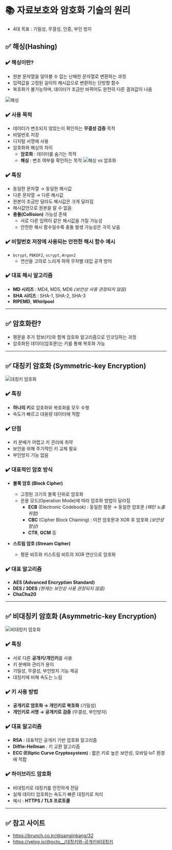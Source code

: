 # 📚 자료보호와 암호화 기술의 원리

- 4대 목표 : 기밀성, 무결성, 인증, 부인 방지

## ✅ 해싱(Hashing)

### ✔️ 해싱이란?

- 원본 문자열을 알아볼 수 없는 난해한 문자열로 변환하는 과정
- 입력값을 고정된 길이의 해시값으로 변환하는 단방향 함수
- 복호화가 불가능하며, 데이터가 조금만 바뀌어도 완전히 다른 결과값이 나옴 

![해싱](http://t1.daumcdn.net/brunch/service/user/JqQ/image/j8JjVY40SDOhbixF1lQTsypQWYU.png)

### ✔️ 사용 목적

- 데이터가 변조되지 않았는지 확인하는 **무결성 검증** 목적
- 비밀번호 저장 
- 디지털 서명에 사용 
- 암호화와 해싱의 차이
  - **암호화** : 데이터를 숨기는 목적
  - **해싱** : 변조 여부를 확인하는 목적
    ![해싱 vs 암호화](http://t1.daumcdn.net/brunch/service/user/JqQ/image/8gKd86CpPDcMrVKPnjXLJaXenb4)

### ✔️ 특징

- 동일한 문자열 → 동일한 해시값
- 다른 문자열 → 다른 해시값
- 원본이 조금만 달라도 해시값은 크게 달라짐
- 해시값만으로 원본을 알 수 없음
- **충돌(Collision)** 가능성 존재
  - 서로 다른 입력이 같은 해시값을 가질 가능성
  - 안전한 해시 함수일수록 충돌 발생 가능성은 극히 낮음

### ✔️ 비밀번호 저장에 사용되는 안전한 해시 함수 예시

- `bcrypt`, `PBKDF2`, `scrypt`, `Argon2`
  - 연산을 고의로 느리게 하여 무차별 대입 공격 방어

### ✔️ 대표 해시 알고리즘

- **MD 시리즈** : MD4, MD5, MD6 _(보안상 사용 권장되지 않음)_
- **SHA 시리즈** : SHA-1, SHA-2, SHA-3
- **RIPEMD**, **Whirlpool**

---

## ✅ 암호화란?

- 평문을 추가 정보(키)와 함께 암호화 알고리즘으로 인코딩하는 과정
- 암호화된 데이터(암호문)는 키를 통해 복호화 가능

---

## ✅ 대칭키 암호화 (Symmetric-key Encryption)

![대칭키 암호화](https://velog.velcdn.com/images/octo__/post/09810353-a7c0-4d9a-b02a-2986d568b872/image.png)

### ✔️ 특징

- **하나의 키**로 암호화와 복호화를 모두 수행
- 속도가 빠르고 대용량 데이터에 적합

### ✔️ 단점

- 키 분배가 어렵고 키 관리에 취약
- 보안을 위해 주기적인 키 교체 필요
- 부인방지 기능 없음

### ✔️ 대표적인 암호 방식

- **블록 암호 (Block Cipher)**

  - 고정된 크기의 블록 단위로 암호화
  - 운용 모드(Operation Mode)에 따라 암호화 방법이 달라짐
    - **ECB** (Electronic Codebook) : 동일한 평문 → 동일한 암호문 _(패턴 노출 위험)_
    - **CBC** (Cipher Block Chaining) : 이전 암호문과 XOR 후 암호화 _(보안성 향상)_
    - **CTR**, **GCM** 등

- **스트림 암호 (Stream Cipher)**
  - 평문 비트와 키스트림 비트의 XOR 연산으로 암호화

### ✔️ 대표 알고리즘

- **AES (Advanced Encryption Standard)**
- **DES / 3DES** _(현재는 보안상 사용 권장되지 않음)_
- **ChaCha20**

---

## ✅ 비대칭키 암호화 (Asymmetric-key Encryption)

![비대칭키 암호화](https://velog.velcdn.com/images/octo__/post/f564a411-c5b8-461d-9427-6f16acc3bec9/image.png)

### ✔️ 특징

- 서로 다른 **공개키/개인키**를 사용
- 키 분배와 관리가 용이
- 기밀성, 무결성, 부인방지 기능 제공
- 대칭키에 비해 속도는 느림

### ✔️ 키 사용 방법

- **공개키로 암호화 → 개인키로 복호화** (기밀성)
- **개인키로 서명 → 공개키로 검증** (무결성, 부인방지)

### ✔️ 대표 알고리즘

- **RSA** : 대표적인 공개키 기반 암호화 알고리즘
- **Diffie-Hellman** : 키 교환 알고리즘
- **ECC (Elliptic Curve Cryptosystem)** : 짧은 키로 높은 보안성, 모바일·IoT 환경에 적합

### ✔️ 하이브리드 암호화

- 비대칭키로 대칭키를 안전하게 전달
- 실제 데이터 암호화는 속도가 빠른 대칭키로 처리
- 예시 : **HTTPS / TLS 프로토콜**

---

## ✅ 참고 사이트

- https://brunch.co.kr/@sangjinkang/32
- https://velog.io/@octo__/대칭키와-공개키비대칭키
